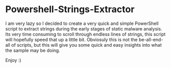# Powershell-Strings-Extractor

I am very lazy so I decided to create a very quick and simple PowerShell script to extract strings during the early stages of static malware analysis.
Its very time consuming to scroll through endless lines of strings, this script will hopefully speed that up a little bit. Obviosuly this is not the be-all-end-all of scripts, but this will give you some quick and easy insights into what the sample may be doing. 

Enjoy :)
